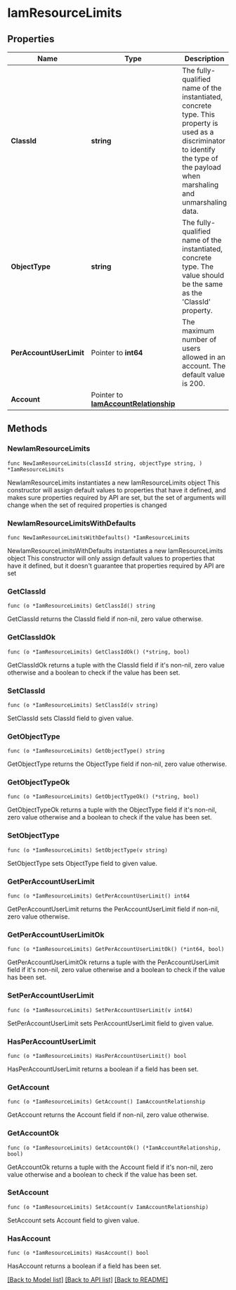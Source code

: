 # IamResourceLimits

## Properties

Name | Type | Description | Notes
------------ | ------------- | ------------- | -------------
**ClassId** | **string** | The fully-qualified name of the instantiated, concrete type. This property is used as a discriminator to identify the type of the payload when marshaling and unmarshaling data. | [default to "iam.ResourceLimits"]
**ObjectType** | **string** | The fully-qualified name of the instantiated, concrete type. The value should be the same as the &#39;ClassId&#39; property. | [default to "iam.ResourceLimits"]
**PerAccountUserLimit** | Pointer to **int64** | The maximum number of users allowed in an account. The default value is 200. | [optional] [readonly] 
**Account** | Pointer to [**IamAccountRelationship**](iam.Account.Relationship.md) |  | [optional] 

## Methods

### NewIamResourceLimits

`func NewIamResourceLimits(classId string, objectType string, ) *IamResourceLimits`

NewIamResourceLimits instantiates a new IamResourceLimits object
This constructor will assign default values to properties that have it defined,
and makes sure properties required by API are set, but the set of arguments
will change when the set of required properties is changed

### NewIamResourceLimitsWithDefaults

`func NewIamResourceLimitsWithDefaults() *IamResourceLimits`

NewIamResourceLimitsWithDefaults instantiates a new IamResourceLimits object
This constructor will only assign default values to properties that have it defined,
but it doesn't guarantee that properties required by API are set

### GetClassId

`func (o *IamResourceLimits) GetClassId() string`

GetClassId returns the ClassId field if non-nil, zero value otherwise.

### GetClassIdOk

`func (o *IamResourceLimits) GetClassIdOk() (*string, bool)`

GetClassIdOk returns a tuple with the ClassId field if it's non-nil, zero value otherwise
and a boolean to check if the value has been set.

### SetClassId

`func (o *IamResourceLimits) SetClassId(v string)`

SetClassId sets ClassId field to given value.


### GetObjectType

`func (o *IamResourceLimits) GetObjectType() string`

GetObjectType returns the ObjectType field if non-nil, zero value otherwise.

### GetObjectTypeOk

`func (o *IamResourceLimits) GetObjectTypeOk() (*string, bool)`

GetObjectTypeOk returns a tuple with the ObjectType field if it's non-nil, zero value otherwise
and a boolean to check if the value has been set.

### SetObjectType

`func (o *IamResourceLimits) SetObjectType(v string)`

SetObjectType sets ObjectType field to given value.


### GetPerAccountUserLimit

`func (o *IamResourceLimits) GetPerAccountUserLimit() int64`

GetPerAccountUserLimit returns the PerAccountUserLimit field if non-nil, zero value otherwise.

### GetPerAccountUserLimitOk

`func (o *IamResourceLimits) GetPerAccountUserLimitOk() (*int64, bool)`

GetPerAccountUserLimitOk returns a tuple with the PerAccountUserLimit field if it's non-nil, zero value otherwise
and a boolean to check if the value has been set.

### SetPerAccountUserLimit

`func (o *IamResourceLimits) SetPerAccountUserLimit(v int64)`

SetPerAccountUserLimit sets PerAccountUserLimit field to given value.

### HasPerAccountUserLimit

`func (o *IamResourceLimits) HasPerAccountUserLimit() bool`

HasPerAccountUserLimit returns a boolean if a field has been set.

### GetAccount

`func (o *IamResourceLimits) GetAccount() IamAccountRelationship`

GetAccount returns the Account field if non-nil, zero value otherwise.

### GetAccountOk

`func (o *IamResourceLimits) GetAccountOk() (*IamAccountRelationship, bool)`

GetAccountOk returns a tuple with the Account field if it's non-nil, zero value otherwise
and a boolean to check if the value has been set.

### SetAccount

`func (o *IamResourceLimits) SetAccount(v IamAccountRelationship)`

SetAccount sets Account field to given value.

### HasAccount

`func (o *IamResourceLimits) HasAccount() bool`

HasAccount returns a boolean if a field has been set.


[[Back to Model list]](../README.md#documentation-for-models) [[Back to API list]](../README.md#documentation-for-api-endpoints) [[Back to README]](../README.md)



